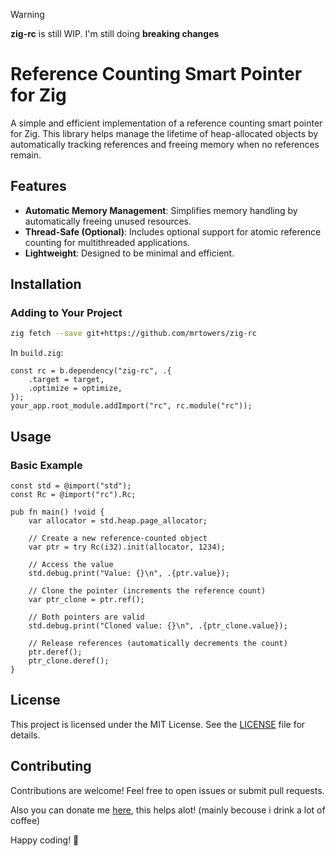 > [!WARNING]
> **zig-rc** is still WIP. I'm still doing **breaking changes**

# Reference Counting Smart Pointer for Zig

A simple and efficient implementation of a reference counting smart pointer for Zig. This library helps manage the lifetime of heap-allocated objects by automatically tracking references and freeing memory when no references remain.

## Features

- **Automatic Memory Management**: Simplifies memory handling by automatically freeing unused resources.
- **Thread-Safe (Optional)**: Includes optional support for atomic reference counting for multithreaded applications.
- **Lightweight**: Designed to be minimal and efficient.

## Installation

### Adding to Your Project

```bash
zig fetch --save git+https://github.com/mrtowers/zig-rc
```
In `build.zig`:

```zig
const rc = b.dependency("zig-rc", .{
    .target = target,
    .optimize = optimize,
});
your_app.root_module.addImport("rc", rc.module("rc"));
```

## Usage

### Basic Example

```zig
const std = @import("std");
const Rc = @import("rc").Rc;

pub fn main() !void {
    var allocator = std.heap.page_allocator;

    // Create a new reference-counted object
    var ptr = try Rc(i32).init(allocator, 1234);

    // Access the value
    std.debug.print("Value: {}\n", .{ptr.value});

    // Clone the pointer (increments the reference count)
    var ptr_clone = ptr.ref();

    // Both pointers are valid
    std.debug.print("Cloned value: {}\n", .{ptr_clone.value});

    // Release references (automatically decrements the count)
    ptr.deref();
    ptr_clone.deref();
}
```

## License

This project is licensed under the MIT License. See the [LICENSE](./LICENSE) file for details.

## Contributing

Contributions are welcome! Feel free to open issues or submit pull requests.

Also you can donate me [here](https://buymeacoffee.com/mrtowers), this helps alot! (mainly becouse i drink a lot of coffee)

Happy coding! 🎉

